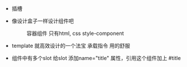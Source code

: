 - <slot /> 插槽
  <Menu>

  </Menu>

- 像设计盒子一样设计组件吧
  <Menu> 容器组件
  只有html, css style-component

- template 就高效设计的一个法宝
  承载指令 用的舒服

- 组件中有多个slot
  给slot 添加name="title" 属性，引用这个组件加上 #title